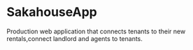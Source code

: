 # SakahouseApp
Production web application that connects tenants to their new rentals,connect landlord and agents to tenants.
